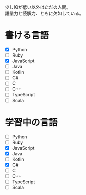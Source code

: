 少しIQが低い以外はただの人間。<br>
語彙力と読解力、ともに欠如している。

# 書ける言語
- [x] Python
- [ ] Ruby
- [x] JavaScript
- [ ] Java
- [ ] Kotlin
- [ ] C#
- [ ] C
- [ ] C++
- [ ] TypeScript
- [ ] Scala

# 学習中の言語
- [ ] Python
- [ ] Ruby
- [x] JavaScript
- [x] Java
- [ ] Kotlin
- [x] C#
- [ ] C
- [ ] C++
- [ ] TypeScript
- [ ] Scala
